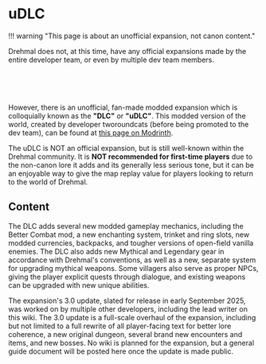 # uDLC

!!! warning "This page is about an unofficial expansion, not canon content."

Drehmal does not, at this time, have any official expansions made by the entire developer team, or even by multiple dev team members.

<br> <br> <br>

However, there is an unofficial, fan-made modded expansion which is colloquially known as the **"DLC"** or **"uDLC"**. This modded version of the world, created by developer tworoundcats (before being promoted to the dev team), can be found at [this page on Modrinth](https://modrinth.com/modpack/drehmal-apotheosis-2.2-dlc).

The uDLC is NOT an official expansion, but is still well-known within the Drehmal community. It is **NOT recommended for first-time players** due to the non-canon lore it adds and its generally less serious tone, but it can be an enjoyable way to give the map replay value for players looking to return to the world of Drehmal.

## Content

The DLC adds several new modded gameplay mechanics, including the Better Combat mod, a new enchanting system, trinket and ring slots, new modded currencies, backpacks, and tougher versions of open-field vanilla enemies. The DLC also adds new Mythical and Legendary gear in accordance with Drehmal's conventions, as well as a new, separate system for upgrading mythical weapons. Some villagers also serve as proper NPCs, giving the player explicit quests through dialogue, and existing weapons can be upgraded with new unique abilities.

The expansion's 3.0 update, slated for release in early September 2025, was worked on by multiple other developers, including the lead writer on this wiki. The 3.0 update is a full-scale overhaul of the expansion, including but not limited to a full rewrite of all player-facing text for better lore coherence, a new original dungeon, several brand new encounters and items, and new bosses. No wiki is planned for the expansion, but a general guide document will be posted here once the update is made public.
